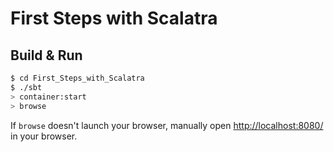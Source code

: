 # First Steps with Scalatra #

## Build & Run ##

```sh
$ cd First_Steps_with_Scalatra
$ ./sbt
> container:start
> browse
```

If `browse` doesn't launch your browser, manually open [http://localhost:8080/](http://localhost:8080/) in your browser.

